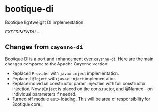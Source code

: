# bootique-di

Bootique lightweight DI implementation.

_EXPERIMENTAL..._

## Changes from `cayenne-di`

Bootique DI is a port and enhancement over  `cayenne-di`. Here are the
main changes compared to the Apache Cayenne version:

* Replaced `Provider` with `javax.inject` implementation.
* Replaced `@Inject` with `javax.inject` implementation.
* Replace individual constructor param injection with full constructor
injection. Now `@Inject` is placed on the constructor, and @Named - on
individual parameters if needed.
* Turned off module auto-loading. This will be area of responsibility for
Bootique core.